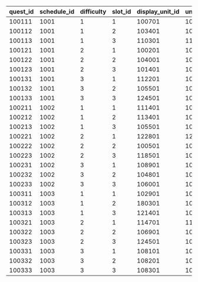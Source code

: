 |quest_id|schedule_id|difficulty|slot_id|display_unit_id|unit_id_1|unit_id_2|unit_id_3|unit_id_4|unit_id_5|enhance_id_1|enhance_id_2|enhance_id_3|enhance_id_4|enhance_id_5|limit_time|background|bg_position|
| --- | --- | --- | --- | --- | --- | --- | --- | --- | --- | --- | --- | --- | --- | --- | --- | --- | --- |
|100111|1001|1|1|100701|100701|103401|105501|112201|123001|6|6|6|6|6|90|100003|-100|
|100112|1001|1|2|103401|106601|103401|100901|105101|123001|6|6|6|6|6|90|100003|-100|
|100113|1001|1|3|110301|112701|113401|110301|106901|101801|6|6|6|6|6|90|100003|-100|
|100121|1001|2|1|100201|102901|103401|117301|123001|100201|4|4|4|5|4|90|100003|-100|
|100122|1001|2|2|104001|104801|117301|105101|110301|104001|4|4|4|4|4|90|100003|-100|
|100123|1001|2|3|101401|101401|118001|118501|100801|111001|4|4|5|4|4|90|100003|-100|
|100131|1001|3|1|112201|100701|117301|112201|123001|100801|1|2|2|3|1|90|100003|-100|
|100132|1001|3|2|105501|100501|106601|103401|105501|112201|1|2|1|1|2|90|100003|-100|
|100133|1001|3|3|124501|105401|104801|113401|110301|124501|1|1|2|2|3|90|100003|-100|
|100211|1002|1|1|111401|106601|103401|117301|105001|111401|6|6|6|6|6|90|100003|-100|
|100212|1002|1|2|113401|105201|105401|113401|123001|100801|6|6|6|6|6|90|100003|-100|
|100213|1002|1|3|105501|100501|103401|105501|123001|107701|6|6|6|6|6|90|100003|-100|
|100221|1002|2|1|122801|122801|103401|124101|100901|119001|4|4|5|4|4|90|100003|-100|
|100222|1002|2|2|100501|105201|100501|103401|121101|123001|4|4|4|4|5|90|100003|-100|
|100223|1002|2|3|118501|100701|103401|105501|123001|118501|4|4|4|5|5|90|100003|-100|
|100231|1002|3|1|108901|105201|108901|103401|102601|123001|1|2|1|1|3|90|100003|-100|
|100232|1002|3|2|104801|104801|102601|113401|112201|123001|1|1|2|2|3|90|100003|-100|
|100233|1002|3|3|106001|100701|114701|100501|110301|106001|1|2|1|2|7|90|100003|-100|
|100311|1003|1|1|102901|102901|122801|103401|123001|125101|6|6|6|6|6|90|100003|-100|
|100312|1003|1|2|180301|105401|106601|180301|110301|111001|6|6|6|6|6|90|100003|-100|
|100313|1003|1|3|121401|101401|121401|123001|118001|118501|6|6|6|6|6|90|100003|-100|
|100321|1003|2|1|114701|114701|106601|103401|110301|123001|4|4|4|4|5|90|100003|-100|
|100322|1003|2|2|106901|100701|117301|110301|106901|180201|4|4|4|5|4|90|100003|-100|
|100323|1003|2|3|124501|103401|117501|105101|113401|124501|4|4|4|4|5|90|100003|-100|
|100331|1003|3|1|108101|103401|108101|117301|102601|123001|1|8|2|1|3|90|100003|-100|
|100332|1003|3|2|108201|100701|103401|112701|123501|108201|1|1|2|2|8|90|100003|-100|
|100333|1003|3|3|108301|101401|123001|101001|100801|108301|1|3|1|1|8|90|100003|-100|